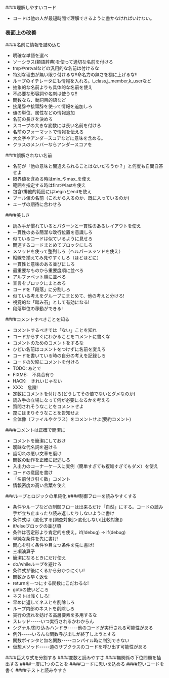 ####理解しやすいコード
 * コードは他の人が最短時間で理解できるように書かなければいけない。
 
### 表面上の改善
####名前に情報を詰め込む
 * 明確な単語を選べ
  * ソーシラス(類語辞典)を使って適切な名前を付けろ
 * tmpやretvalなどの汎用的な名前は付けるな
  * 特別な理由が無い限り付けるな!!命名力の無さを棚に上げるな!!
  * ループのイテレータにも情報を入れろ。i_class,j_member,k_userなど
 * 抽象的な名前よりも具体的な名前を使え
  * 不必要な形容詞や名刺は使うな!!
  * 関数なら、動詞目的語など
 * 接尾辞や接頭辞を使って情報を追加しろ
  * 値の単位、属性などの情報追加
 * 名前の長さを決めろ
  * スコープの大きな変数には長い名前を付けろ
* 名前のフォーマットで情報を伝えろ
 * 大文字やアンダースコアなどに意味を含める。
 * クラスのメンバーならアンダースコアを

####誤解されない名前
 * 名前が「他の意味と間違えられることはないだろうか？」と何度も自問自答せよ
 * 限界値を含める時はmin_やmax_を使え
 * 範囲を指定する時はfirstやlastを使え
 * 包含/排他的範囲にはbeginとendを使え
 * ブール値の名前（これから入るのか、既に入っているのか)
 * ユーザの期待に合わせろ
 
####美しさ
 * 読み手が慣れているとパターンと一貫性のあるレイアウトを使え
  * 一貫性のある簡潔な改行位置を意識しろ
  * 似ているコードは似ているように見せろ
 * 関連するコードまとめてブロックにしろ
  * メソッドを使って整列しろ（ヘルパーメッソドを使え）
  * 縦線を揃えてみ見やすくしろ（ほどほどに）
 * 一貫性と意味のある並びにしろ
  * 最重要なものから重要度順に並べろ
  * アルファベット順に並べろ
 * 宣言をブロックにまとめろ
 * コードを「段落」に分割しろ
  * 似ている考えをグループにまとめて、他の考えと分けろ!
  * 視覚的な「踏み石」として有効になる!
  * 段落単位の移動ができる!

####コメントすべきことを知る
 * コメントするべきでは「ない」ことを知れ
  * コードからすぐにわかることをコメントに書くな
  * コメントのためのコメントをするな
  * ひどい名前はコメントをつけずに名前を変えろ
 * コードを書いている時の自分の考えを記録しろ
  * コードの欠陥にコメントを付けろ
  * TODO:  あとで
  * FIXME:　不具合有り
  * HACK:　きれいじゃない
  * XXX:　危険!
  * 定数にコメントを付けろ(どうしてその値でないとダメなのか)
 * 読み手の立場になって何が必要になるかを考えろ
  * 質問されそうなことをコメントせよ
  * 罠にはまりそうなことを告知せよ
  * 全体像（ファイルやクラス）をコメントせよ(要約コメント)
  
####コメントは正確で簡潔に
 * コメントを簡潔にしておけ
 * 曖昧な代名詞を避けろ
 * 歯切れの悪い文章を磨け
 * 関数の動作を正確に記述しろ
 * 入出力のコーナーケースに実例（簡単すぎても複雑すぎてもダメ）を使え
 * コードの意図を書け
 * 「名前付き引く数」コメント
 * 情報密度の高い言葉を使え

###ループとロジックの単純化
####制御フローを読みやすくする
 * 条件やループなどの制御フローは出来るだけ「自然」にする。コードの読み手が立ち止まったり読み返したりしないように書け
 * 条件式は（変化する[調査対象]＞変化しない[比較対象])
 * if/elseブロックの並び順
  * 条件は否定形より肯定的を使え。if(!debug) -> if(debug)
  * 単純な条件を先に書け!
  * 関心を引く条件や目立つ条件を先に書け!
 * 三項演算子
  * 簡潔になるときにだけ使え
 * do/whileループを避けろ
  * 条件式が後にくるから分かりにくい!
 * 関数から早く返せ
  * returnを一つにする関数にこだわるな!
 * gotoの使いどころ
 * ネストは浅くしろ!
  * 早めに返してネスとを削除しろ
  * ループ内部のネストを削除しろ
 * 実行の流れを妨げる高層要素を多用するな
  * スレッド-----いつ実行されるかわからん
  * シグナル/割り込みハンドラ-----他のコードが実行される可能性がある
  * 例外-----いろんな関数呼び出しが終了しようとする
  * 関数ポインタと無名関数-----コンパイル時に判別できない
  * 仮想メソッド-----道のサブクラスのコードを呼び出す可能性がある
 
####巨大な式を分割する
####変数と読みやすさ
####無関係の下位問題を抽出する
####一度に1つのことを
####コードに思いを込める
####短いコードを書く
####テストと読みやすさ

